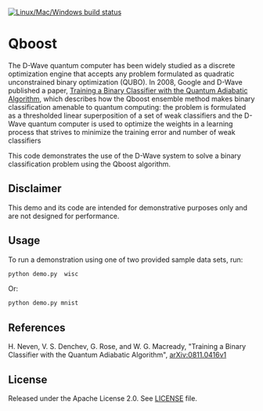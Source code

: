 [![Linux/Mac/Windows build status](
  https://circleci.com/gh/dwave-examples/qboost.svg?style=svg)](
  https://circleci.com/gh/dwave-examples/qboost)

# Qboost

The D-Wave quantum computer has been widely studied as a discrete optimization
engine that accepts any problem formulated as quadratic unconstrained binary
optimization (QUBO). In 2008, Google and D-Wave published a paper, [Training a
Binary Classifier with the Quantum Adiabatic
Algorithm](https://arxiv.org/pdf/0811.0416.pdf), which describes how the Qboost
ensemble method makes binary classification amenable to quantum computing: the
problem is formulated as a thresholded linear superposition of a set of weak
classifiers and the D-Wave quantum computer is used to optimize the weights in a
learning process that strives to minimize the training error and number of weak
classifiers

This code demonstrates the use of the D-Wave system to solve a binary
classification problem using the Qboost algorithm.

## Disclaimer

This demo and its code are intended for demonstrative purposes only and are not
designed for performance.

## Usage

To run a demonstration using one of two provided sample data sets, run:

```bash
python demo.py  wisc
```

Or:

```bash
python demo.py mnist
```

## References

H. Neven, V. S. Denchev, G. Rose, and W. G. Macready, "Training a Binary
Classifier with the Quantum Adiabatic Algorithm",
[arXiv:0811.0416v1](https://arxiv.org/pdf/0811.0416.pdf)

## License

Released under the Apache License 2.0. See [LICENSE](LICENSE) file.
